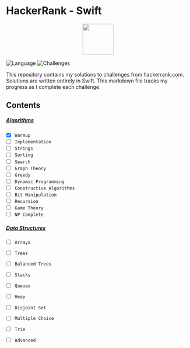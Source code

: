 # HackerRank - Swift
<p align="center">
    <a href="https://www.hackerrank.com/ahmetenesirmak">
        <img height=85 src="https://user-images.githubusercontent.com/46414243/105733970-c9019c80-5f3a-11eb-8138-e093ea834718.jpg">
    </a>
</p>

![Language](https://img.shields.io/badge/Language-Swift-orange.svg)
![Challenges](https://img.shields.io/badge/Challenges-12_Complete-green.svg)

This repository contains my solutions to challenges from hackerrank.com. Solutions are written entirely in Swift. This markdown file tracks my progress as I complete each challenge.

## Contents

##### [Algorithms](Algorithms/)
- [x] `Warmup`
- [ ] `Implementation`
- [ ] `Strings`
- [ ] `Sorting`
- [ ] `Search`
- [ ] `Graph Theory`
- [ ] `Greedy`
- [ ] `Dynamic Programming`
- [ ] `Constructive Algorithms`
- [ ] `Bit Manipulation`
- [ ] `Recursion`
- [ ] `Game Theory`
- [ ] `NP Complete`

##### [Data Structures](Data%Structures/)
- [ ] `Arrays`
- [ ] `Trees`
- [ ] `Balanced Trees`
- [ ] `Stacks`
- [ ] `Queues`
- [ ] `Heap`
- [ ] `Disjoint Set`
- [ ] `Multiple Choice`
- [ ] `Trie`
- [ ] `Advanced`

